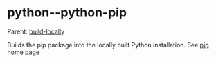python--python-pip
==========

Parent: [build-locally](../../README.md)

Builds the pip package into the locally built Python installation. See [pip home page](http://www.pip-installer.org/en/latest/)

